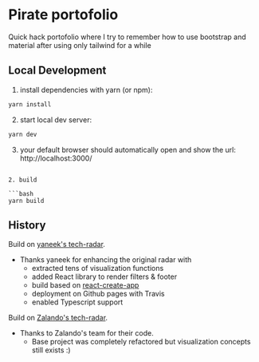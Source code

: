 # Pirate portofolio
Quick hack portofolio where I try to remember how to use bootstrap and material after using only tailwind for a while

## Local Development

1. install dependencies with yarn (or npm):

```bash
yarn install
```

2. start local dev server:

```bash
yarn dev
```

3. your default browser should automatically open and show the url: http://localhost:3000/

```

2. build

```bash
yarn build
```


## History

Build on [yaneek's tech-radar](https://github.com/yaneek/tech-radar).
- Thanks yaneek for enhancing the original radar with
   - extracted tens of visualization functions
   - added React library to render filters & footer
   - build based on [react-create-app](https://github.com/facebook/create-react-app)
   - deployment on Github pages with Travis
   - enabled Typescript support

Build on [Zalando's tech-radar](https://github.com/zalando/tech-radar).
- Thanks to Zalando's team for their code.
   - Base project was completely refactored but visualization concepts still exists :)

   

